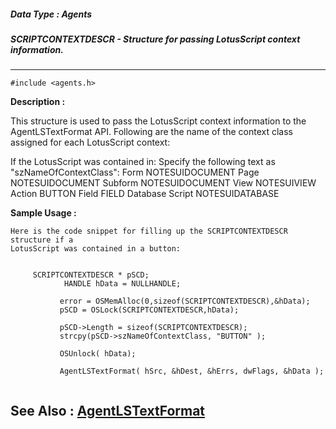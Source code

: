 ##### Data Type : Agents
##### SCRIPTCONTEXTDESCR - Structure for passing LotusScript context information.
---
```
#include <agents.h>
```
**Description :**

This structure is used to pass the LotusScript context information to the 
AgentLSTextFormat API.  Following are the name of the context class assigned 
for each LotusScript context:

If the LotusScript was contained in: 	Specify the following text as 
"szNameOfContextClass":
Form	NOTESUIDOCUMENT
Page	NOTESUIDOCUMENT
Subform	NOTESUIDOCUMENT
View	NOTESUIVIEW
Action	BUTTON
Field	FIELD
Database Script	NOTESUIDATABASE



**Sample Usage :**
```
Here is the code snippet for filling up the SCRIPTCONTEXTDESCR structure if a 
LotusScript was contained in a button:

    
     SCRIPTCONTEXTDESCR * pSCD;
            HANDLE hData = NULLHANDLE;

           error = OSMemAlloc(0,sizeof(SCRIPTCONTEXTDESCR),&hData);
           pSCD = OSLock(SCRIPTCONTEXTDESCR,hData);

           pSCD->Length = sizeof(SCRIPTCONTEXTDESCR);
           strcpy(pSCD->szNameOfContextClass, "BUTTON" );

           OSUnlock( hData);

           AgentLSTextFormat( hSrc, &hDest, &hErrs, dwFlags, &hData ); 
	
```
**See Also :**
[AgentLSTextFormat](/reference/Func/AgentLSTextFormat)
---
